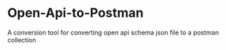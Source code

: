 # Open-Api-to-Postman
A conversion tool for converting open api schema json file to a postman collection
